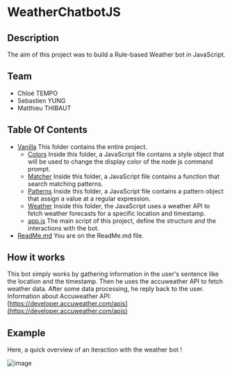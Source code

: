 # WeatherChatbotJS
## Description
The aim of this project was to build a Rule-based Weather bot in JavaScript.

## Team
- Chloé TEMPO
- Sebastien YUNG
- Matthieu THIBAUT

## Table Of Contents
- [Vanilla](./Vanilla/)
This folder contains the entire project.
  - [Colors](./Vanilla/Colors/index.js)
  Inside this folder, a JavaScript file contains a style object that will be used to change the display color of the node js command prompt.
  - [Matcher](./Vanilla/Matcher/index.js)
  Inside this folder, a JavaScript file contains a function that search matching patterns.
  - [Patterns](./Vanilla/Patterns/index.js)
  Inside this folder, a JavaScript file contains a pattern object that assign a value at a regular expression.
  - [Weather](./Vanilla/Weather/index.js)
  Inside this folder, the JavaScript uses a weather API to fetch weather forecasts for a specific location and timestamp.
  - [app.js](./Vanilla/Weather/index.js)
  The main script of this project, define the structure and the interactions with the bot.
- [ReadMe.md](./README.md)
You are on the ReadMe.md file. 

## How it works
This bot simply works by gathering information in the user's sentence like the location and the timestamp.
Then he uses the accuweather API to fetch weather data.
After some data processing, he reply back to the user.     
Information about Accuweather API: [https://developer.accuweather.com/apis](https://developer.accuweather.com/apis)

## Example
Here, a quick overview of an iteraction with the weather bot !
   
   
![image](https://user-images.githubusercontent.com/94895152/149672957-9874c320-2e2d-40b5-95bb-5bfad2e3874f.png)
